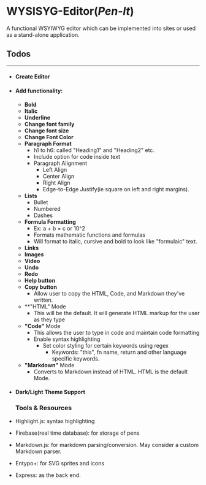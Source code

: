 # WYSISYG-Editor(*Pen-It*)
A functional WSYIWYG editor which can be implemented into sites or used as a stand-alone application.


## __Todos__
-------------
- #### **Create Editor**
- #### **Add functionality**:
  - **Bold**
  - **Italic**
  - **Underline**
  - **Change font family**
  - **Change font size**
  - **Change Font Color**
  - **Paragraph Format**
    - h1 to h6: called "Heading1" and "Heading2" etc.
    - Include option for code inside text
    - Paragraph Alignment
      - Left Align
      - Center Align
      - Right Align
      - Edge-to-Edge Justify(ie square on left and right margins).
  - **Lists**
    - Bullet
    - Numbered
    - Dashes
  - **Formula Formatting**
    - Ex: a + b = c or 10^2 
    - Formats mathematic functions and formulas
    - Will format to italic, cursive and bold to look like "formulaic" text.
  - **Links**
  - **Images**
  - **Video**
  - **Undo**
  - **Redo**
  - **Help button**
  - **Copy button**
    - Allow user to copy the HTML, Code, and Markdown they've written.
  - **"HTML" Mode
    - This will be the default. It will generate HTML markup for the user as they type
  - **"Code"** Mode
    - This allows the user to type in code and maintain code formatting
    - Enable syntax highlighting
      - Set color styling for certain keywords using regex
        - Keywords: "this", fn name, return and other language specific keywords.
  - **"Markdown"** Mode
    - Converts to Markdown instead of HTML. HTML is the default Mode.
- #### Dark/Light Theme Support
  
  ### **Tools & Resources**
- Highlight.js: syntax highlighting
- Firebase(real time database): for storage of pens
- Markdown.js: for markdown parsing/conversion. May consider a custom Markdown parser.
- Entypo+: for SVG sprites and icons
- Express: as the back end.


